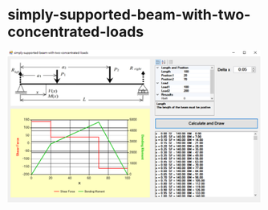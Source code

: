 # simply-supported-beam-with-two-concentrated-loads
![This is an image](https://github.com/b06608062/simply-supported-beam-with-two-concentrated-loads/blob/master/demo_image/%E8%9E%A2%E5%B9%95%E6%93%B7%E5%8F%96%E7%95%AB%E9%9D%A2%202022-04-22%20190808.png)
